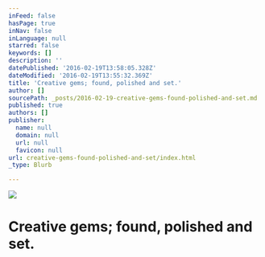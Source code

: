 ```yaml
---
inFeed: false
hasPage: true
inNav: false
inLanguage: null
starred: false
keywords: []
description: ''
datePublished: '2016-02-19T13:58:05.328Z'
dateModified: '2016-02-19T13:55:32.369Z'
title: 'Creative gems; found, polished and set.'
author: []
sourcePath: _posts/2016-02-19-creative-gems-found-polished-and-set.md
published: true
authors: []
publisher:
  name: null
  domain: null
  url: null
  favicon: null
url: creative-gems-found-polished-and-set/index.html
_type: Blurb

---
```

![](https://the-grid-user-content.s3-us-west-2.amazonaws.com/c2f1950e-ddac-4fa8-b2d4-244040718ab7.jpg)

# Creative gems; found, polished and set.